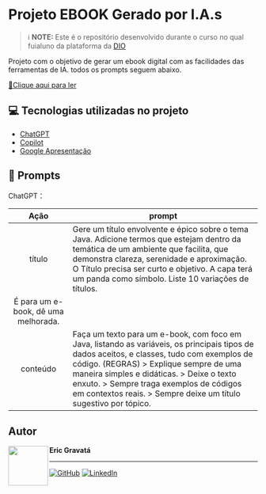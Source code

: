 # Projeto EBOOK Gerado por I.A.s


 > ℹ️ **NOTE:** Este é o repositório desenvolvido durante o curso no qual fuialuno da plataforma da [DIO](https://dio.me)

Projeto com o objetivo de gerar um ebook digital com as facilidades das ferramentas de IA. todos os prompts
seguem abaixo.

<a href="output/E-book-DESVENDANDO-O-JAVA.pdf" title="View PDF now"> 📕Clique aqui para ler</a>

## 💻 Tecnologias utilizadas no projeto

- [ChatGPT](https://chat.openai.com/)
- [Copilot](https://copilot.microsoft.com/chats/1BaLPHdYiRUqhJaNnRuyp)
- [Google Apresentação](https://docs.google.com/presentation/)

## 🧠 Prompts


ChatGPT：

|   Ação   | prompt                                                                                                                                                                                                                                                                         |
| :------: | ------------------------------------------------------------------------------------------------------------------------------------------------------------------------------------------------------------------------------------------------------------------------------ |
|  título  | Gere um título envolvente e épico sobre o tema Java. Adicione termos que estejam dentro da temática de um ambiente que facilita, que demonstra clareza, serenidade e aproximação. O Título precisa ser curto e objetivo. A capa terá um panda como símbolo. Liste 10 variações de títulos.
É para um e-book, dê uma melhorada.                                                      |
| conteúdo | Faça um texto para um e-book, com foco em Java, listando as variáveis, os principais tipos de dados aceitos, e classes, tudo com exemplos de código. (REGRAS) > Explique sempre de uma maneira simples e didáticas. > Deixe o texto enxuto. > Sempre traga exemplos de códigos em contextos reais. > Sempre deixe um título sugestivo por tópico. |




## Autor  
<img 
      align=left 
      margin=10 
      width=80 
      src="https://avatars.githubusercontent.com/u/164427726?v=4"
    />
**Eric Gravatá**  

---  
[![GitHub](https://img.shields.io/badge/GitHub-100000?style=flat&logo=github&logoColor=white)](https://github.com/ericgravata/DIO-as-create-a-ebook.git)
[![LinkedIn](https://img.shields.io/badge/LinkedIn-0077B5?style=flat&logo=linkedin&logoColor=white)](https://www.linkedin.com/in/eric-gravata-silva-426265185/)



